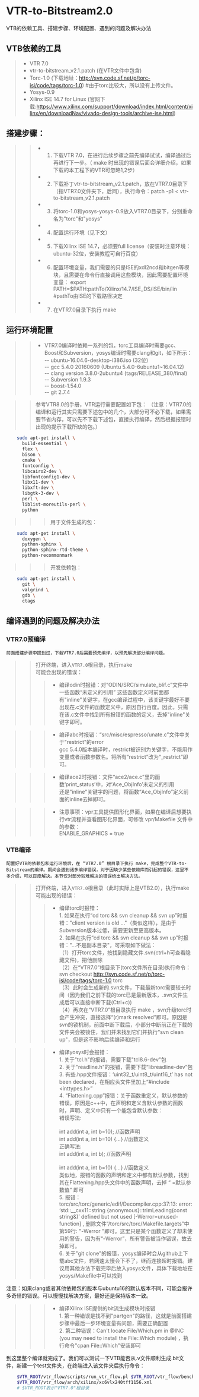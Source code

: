 # VTR-to-Bitstream2.0
VTB的依赖工具、搭建步骤、环境配置、遇到的问题及解决办法

## VTB依赖的工具
>* VTR 7.0 
>* vtr-to-bitstream_v2.1.patch (在VTR文件中包含)
>* Torc-1.0 (下载地址：http://svn.code.sf.net/p/torc-isi/code/tags/torc-1.0)  #由于torc比较大，所以没有上传文件。
>* Yosys-0.9
>* Xilinx ISE 14.7 for Linux (官网下载:https://www.xilinx.com/support/download/index.html/content/xilinx/en/downloadNav/vivado-design-tools/archive-ise.html)

## 搭建步骤：
>>* 1. 下载VTR 7.0，在进行后续步骤之前先编译试试，编译通过后再进行下一步。（ make 时出现的错误后面会详细介绍，如果下载的本工程下的VTR可忽略1,2步）
>>* 2. 下载补丁vtr-to-bitstream_v2.1.patch，放在VTR7.0目录下（指VTR7.0文件夹下，后同），执行命令：patch -p1 < vtr-to-bitstream_v2.1.patch
>>* 3. 将torc-1.0和yosys-yosys-0.9放入VTR7.0目录下，分别重命名为"torc"和"yosys"
>>* 4. 配置运行环境（见下文）
>>* 5. 下载Xilinx ISE 14.7，必须要full license（安装时注意环境：ubuntu-32位，安装教程可自行百度）
>>* 6. 配置环境变量，我们需要的只是ISE的xdl2ncd和bitgen等模块，且需要在命令行直接调用这些模块，因此需要配置环境变量：
        export PATH=$PATH:pathTo/Xilinx/14.7/ISE_DS/ISE/bin/lin  #pathTo由ISE的下载路径决定
>>* 7. 在VTR7.0目录下执行 make 

## 运行环境配置
>>* VTR7.0编译时依赖一系列的包，torc工具编译时需要gcc、Boost和Subversion，yosys编译时需要clang和git，如下所示：
        -- ubuntu-16.04.6-desktop-i386.iso (32位)  <br>
        -- gcc 5.4.0 20160609 (Ubuntu 5.4.0-6ubuntu1~16.04.12)  <br>
        -- clang version 3.8.0-2ubuntu4 (tags/RELEASE_380/final)  <br>
        -- Subversion 1.9.3  <br>
        -- boost-1.54.0  <br>
        -- git 2.7.4  <br>
     
>> 参考VTR8.0的手册，VTR运行需要配置如下包：
（注意：VTR7.0的编译和运行其实只需要下述包中的几个，大部分可不必下载，如果需要节省内存，可以先不下载下述包，直接执行编译，然后根据报错时出现的提示下载所缺的包。）
```Bash
    sudo apt-get install \
      build-essential \
      flex \
      bison \
      cmake \
      fontconfig \
      libcairo2-dev \
      libfontconfig1-dev \
      libx11-dev \
      libxft-dev \
      libgtk-3-dev \
      perl \
      liblist-moreutils-perl \
      python 
```
>>> 用于文件生成的包：
```Bash
    sudo apt-get install \
      doxygen \
      python-sphinx \
      python-sphinx-rtd-theme \
      python-recommonmark
```
>>> 开发依赖包：
```Bash
    sudo apt-get install \
      git \
      valgrind \
      gdb \
      ctags
```

## 编译遇到的问题及解决办法
### VTR7.0预编译
    前面搭建步骤中提到过，下载VTR7.0后需要预先编译，以预先解决部分编译问题。
>> 打开终端，进入`VTR7.0`根目录，执行make <br>
>> 可能会出现的错误： <br>
>>>* 编译odin时报错：对“ODIN/SRC/simulate_blif.c”文件中一些函数“未定义的引用”
    这些函数定义时前面都有"inline"关键字，在gcc编译过程中，该关键字最好不要出现在.c文件的函数定义中，原因自行百度。因此，只需在该.c文件中找到所有报错的函数的定义，去掉"inline"关键字即可。 
    
>>>* 编译abc时报错：“src/misc/espresso/unate.c”文件中关于"restrict"的error  <br>
    gcc 5.4.0版本编译时，restrict被识别为关键字，不能用作变量或者函数参数名。将所有“restrict”改为“_restrict”即可。  <br>

>>>* 编译ace2时报错：文件“ace2/ace.c”里的函数‘print_status’中，对‘Ace_ObjInfo’未定义的引用  <br>
    还是"inline"关键字的问题，将函数“Ace_ObjInfo”定义前面的inline去掉即可。  <br>

>>>* 注意事项：vpr工具提供图形化界面，如果在编译后想要执行vtr流程并查看图形化界面，可修改 vpr/Makefile 文件中的参数：  <br>
    ENABLE_GRAPHICS = true  <br>
    
### VTB编译
    配置好VTB的依赖包和运行环境后，在 “VTR7.0” 根目录下执行 make，完成整个VTR-to-Bitstream的编译。期间会遇到诸多编译错误，对于因缺少某些依赖库而引起的错误，这里不多介绍，可以百度解决。本节仅对部分较难解决的错误给出解决方法。
>> 打开终端，进入`VTR7.0`根目录（此时实际上是VTB2.0），执行make <br>
>> 可能出现的错误：  <br>
>>>* 编译torc时报错： <br>
    1. 如果在执行“cd torc && svn cleanup && svn up”时报错："client version is old ..."（类似这样），是由于
Subversion版本过低，需要更新至更高版本。  <br>
    2. 如果在执行“cd torc && svn cleanup && svn up”时报错："...不是副本目录"，可采取如下做法： <br>
    （1）打开torc文件，按找到隐藏文件.svn(ctrl+h可查看隐藏文件)，把他删除  <br>
    （2）在“VTR7.0”根目录下(torc文件所在目录)执行命令：svn checkout http://svn.code.sf.net/p/torc-isi/code/tags/torc-1.0 torc   <br>
    （3）此时会生成新的.svn文件，下载最新torc需要较长时间（因为我们之前下载的torc已是最新版本，.svn文件生成后可以直接中断下载(Ctrl+c))  <br>
    （4）再次在“VTR7.0”根目录执行 make ，svn升级torc时会产生冲突，直接选择“(r)mark resolved”即可。原因是svn的锁机制，前面中断下载后，小部分中断前正在下载的文件夹会被锁住，我们并未找到它们并执行"svn clean up"，但是这不影响后续编译和运行  <br>
    
>>>* 编译yosys时会报错：  <br>
    1. 关于"tcl.h"的报错，需要下载"tcl8.6-dev"包  <br>
    2. 关于"readline.h"的报错，需要下载“libreadline-dev”包  <br>
    3. 有些.hpp文件报错：‘uint32_t/uint8_t/uint16_t’ has not been declared，在相应头文件里加上“#include <inttypes.h>”  <br>
    4. “Flattening.cpp”报错：关于函数重定义，默认参数的错误，原因是c++中，在声明和定义含默认参数的函数时，声明、定义中只有一个能包含默认参数：  <br>
    错误写法:  <br>  
        int add(int a, int b=10);  //函数声明   <br>
        int add(int a, int b=10) {...} //函数定义  <br>
    正确写法:  <br>
        int add(int a, int b);  //函数声明  <br>  
        int add(int a, int b=10) {...} //函数定义  <br>
    类似地，报错的函数的声明和定义中都有默认参数，找到其在Flattening.hpp头文件中的函数声明，去掉 “ =默认参数值” 即可  <br>
    5. 报错：torc/src/torc/generic/edif/Decompiler.cpp:37:13: error: ‘std::__cxx11::string {anonymous}::trimLeading(const string&)’ defined but not used [-Werror=unused-function] , 删除文件“/torc/src/torc/Makefile.targets”中第59行: "-Werror \"即可。这里只是某个函数定义了却未使用的警告，因为有“-Werror”，所有警告被当作错误，故去掉即可。  <br>
    6. 关于"git clone"的报错，yosys编译时会从github上下载abc文件，若网速太慢会下不了，继而连接超时报错。建议用其他方法下载完毕后放入yosys文件，具体下载地址在yosys/Makefile中可以找到  <br>
    
注意：如果clang或者其他依赖包的版本与ubuntu16的默认版本不同，可能会报许多奇怪的错误。可以慢慢找解决方案，最好还是保持版本一致。 <br>

>>>* 编译Xilinx ISE提供的bit流生成模块时报错  <br>
    1. 第一种错误是找不到"partgen"的路径，这就是前面搭建步骤中最后一步环境变量有问题，需要正确配置  <br>
    2. 第二种错误：Can't locate File/Which.pm in @INC (you may need to install the File::Which module) ，执行命令"cpan File::Which"安装即可  <br>


到这里整个编译就完成了。我们可以测试一下VTB能否从.v文件顺利生成.bit文件，新建一个test文件夹，在终端进入该文件夹后执行命令：  <br>
```Bash
    $VTR_ROOT/vtr_flow/scripts/run_vtr_flow.pl $VTR_ROOT/vtr_flow/benchmarks/verilog/mkPktMerge.v \                
    $VTR_ROOT/vtr_flow/arch/xilinx/xc6vlx240tff1156.xml
    # $VTR_ROOT表示"VTR7.0"根目录
```
